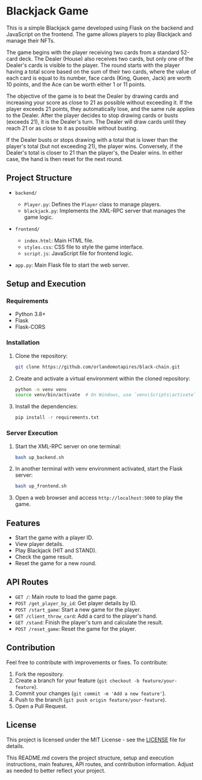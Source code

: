 # Blackjack Game

This is a simple Blackjack game developed using Flask on the backend and JavaScript on the frontend. The game allows players to play Blackjack and manage their NFTs.

The game begins with the player receiving two cards from a standard 52-card deck. The Dealer (House) also receives two cards, but only one of the Dealer's cards is visible to the player. The round starts with the player having a total score based on the sum of their two cards, where the value of each card is equal to its number, face cards (King, Queen, Jack) are worth 10 points, and the Ace can be worth either 1 or 11 points.

The objective of the game is to beat the Dealer by drawing cards and increasing your score as close to 21 as possible without exceeding it. If the player exceeds 21 points, they automatically lose, and the same rule applies to the Dealer. After the player decides to stop drawing cards or busts (exceeds 21), it is the Dealer's turn. The Dealer will draw cards until they reach 21 or as close to it as possible without busting.

If the Dealer busts or stops drawing with a total that is lower than the player's total (but not exceeding 21), the player wins. Conversely, if the Dealer's total is closer to 21 than the player's, the Dealer wins. In either case, the hand is then reset for the next round.

## Project Structure

- `backend/`
  - `Player.py`: Defines the `Player` class to manage players.
  - `blackjack.py`: Implements the XML-RPC server that manages the game logic.

- `frontend/`
  - `index.html`: Main HTML file.
  - `styles.css`: CSS file to style the game interface.
  - `script.js`: JavaScript file for frontend logic.

- `app.py`: Main Flask file to start the web server.

## Setup and Execution

### Requirements

- Python 3.8+
- Flask
- Flask-CORS

### Installation

1. Clone the repository:

   ```sh
   git clone https://github.com/orlandomotapires/black-chain.git
   ```

2. Create and activate a virtual environment within the cloned repository:

   ```sh
   python -m venv venv
   source venv/bin/activate  # On Windows, use `venv\Scripts\activate`
   ```

3. Install the dependencies:

   ```sh
   pip install -r requirements.txt
   ```

### Server Execution

1. Start the XML-RPC server on one terminal:

   ```sh
   bash up_backend.sh
   ```

2. In another terminal with venv environment activated, start the Flask server:

   ```sh
   bash up_frontend.sh
   ```

3. Open a web browser and access `http://localhost:5000` to play the game.

## Features

- Start the game with a player ID.
- View player details.
- Play Blackjack (HIT and STAND).
- Check the game result.
- Reset the game for a new round.

## API Routes

- `GET /`: Main route to load the game page.
- `POST /get_player_by_id`: Get player details by ID.
- `POST /start_game`: Start a new game for the player.
- `GET /client_throw_card`: Add a card to the player's hand.
- `GET /stand`: Finish the player's turn and calculate the result.
- `POST /reset_game`: Reset the game for the player.

## Contribution

Feel free to contribute with improvements or fixes. To contribute:

1. Fork the repository.
2. Create a branch for your feature (`git checkout -b feature/your-feature`).
3. Commit your changes (`git commit -m 'Add a new feature'`).
4. Push to the branch (`git push origin feature/your-feature`).
5. Open a Pull Request.

## License

This project is licensed under the MIT License - see the [LICENSE](LICENSE) file for details.

This README.md covers the project structure, setup and execution instructions, main features, API routes, and contribution information. Adjust as needed to better reflect your project.
